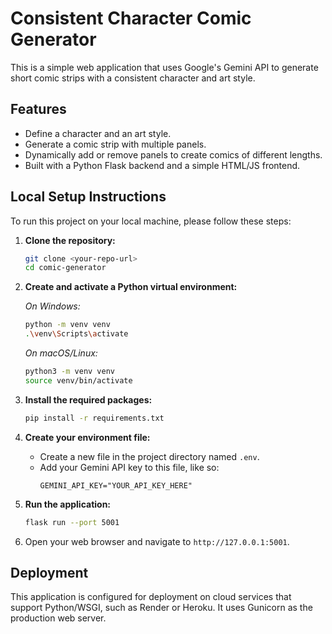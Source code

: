 # Consistent Character Comic Generator

This is a simple web application that uses Google's Gemini API to generate short comic strips with a consistent character and art style.

## Features

- Define a character and an art style.
- Generate a comic strip with multiple panels.
- Dynamically add or remove panels to create comics of different lengths.
- Built with a Python Flask backend and a simple HTML/JS frontend.

## Local Setup Instructions

To run this project on your local machine, please follow these steps:

1.  **Clone the repository:**
    ```bash
    git clone <your-repo-url>
    cd comic-generator
    ```

2.  **Create and activate a Python virtual environment:**

    *On Windows:*
    ```bash
    python -m venv venv
    .\venv\Scripts\activate
    ```

    *On macOS/Linux:*
    ```bash
    python3 -m venv venv
    source venv/bin/activate
    ```

3.  **Install the required packages:**
    ```bash
    pip install -r requirements.txt
    ```

4.  **Create your environment file:**
    - Create a new file in the project directory named `.env`.
    - Add your Gemini API key to this file, like so:
      ```
      GEMINI_API_KEY="YOUR_API_KEY_HERE"
      ```

5.  **Run the application:**
    ```bash
    flask run --port 5001
    ```

6.  Open your web browser and navigate to `http://127.0.0.1:5001`.

## Deployment

This application is configured for deployment on cloud services that support Python/WSGI, such as Render or Heroku. It uses Gunicorn as the production web server.
